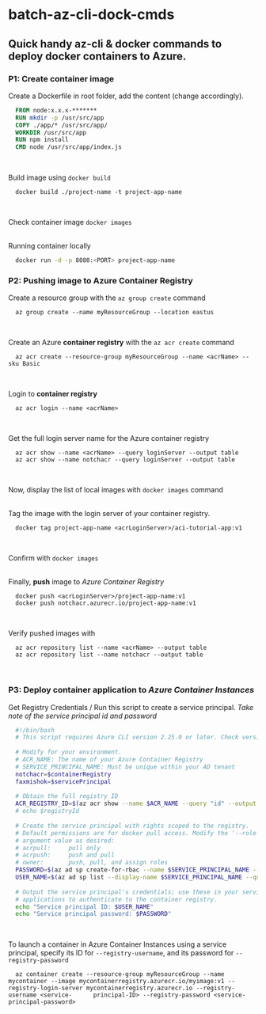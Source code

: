 # batch-az-cli-dock-cmds

## Quick handy az-cli & docker commands to deploy docker containers to Azure.


### P1: Create container image
Create a Dockerfile in root folder, add the content (change accordingly).<br />
```Dockerfile
  FROM node:x.x.x-*******
  RUN mkdir -p /usr/src/app
  COPY ./app/* /usr/src/app/
  WORKDIR /usr/src/app
  RUN npm install
  CMD node /usr/src/app/index.js
```
<br />

Build image using ```docker build```<br />
  ```
    docker build ./project-name -t project-app-name
  ```
 <br />

Check container image ``` docker images ```<br /><br />


Running container locally <br />

```sh
  docker run -d -p 8080:<PORT> project-app-name
```

### P2: Pushing image to Azure Container Registry

Create a resource group with the ```az group create``` command<br />
```
  az group create --name myResourceGroup --location eastus
```
<br />

Create an Azure **container registry** with the ```az acr create``` command<br />
```
  az acr create --resource-group myResourceGroup --name <acrName> --sku Basic
```
<br />

Login to **container registry**<br />
```
  az acr login --name <acrName>
```
<br />

Get the full login server name for the Azure container registry<br />
```
  az acr show --name <acrName> --query loginServer --output table
  az acr show --name notchacr --query loginServer --output table
```
<br />

Now, display the list of local images with ```docker images``` command<br /><br />

Tag the  image with the login server of your container registry.<br />
```
  docker tag project-app-name <acrLoginServer>/aci-tutorial-app:v1
```
<br />

Confirm with ```docker images```<br /><br />

Finally, **push** image to *Azure Container Registry*<br />
```
  docker push <acrLoginServer>/project-app-name:v1
  docker push notchacr.azurecr.io/project-app-name:v1
```
<br />

Verify pushed images with<br />
```
  az acr repository list --name <acrName> --output table
  az acr repository list --name notchacr --output table
```
<br />


### P3: Deploy container application to *Azure Container Instances*

Get Registry Credentials / Run this script to create a service principal. *Take note of the service principal id and password*<br />
```sh
  #!/bin/bash
  # This script requires Azure CLI version 2.25.0 or later. Check version with `az --version`.
  
  # Modify for your environment.
  # ACR_NAME: The name of your Azure Container Registry
  # SERVICE_PRINCIPAL_NAME: Must be unique within your AD tenant
  notchacr=$containerRegistry
  faxmishok=$servicePrincipal
  
  # Obtain the full registry ID
  ACR_REGISTRY_ID=$(az acr show --name $ACR_NAME --query "id" --output tsv)
  # echo $registryId
  
  # Create the service principal with rights scoped to the registry.
  # Default permissions are for docker pull access. Modify the '--role'
  # argument value as desired:
  # acrpull:     pull only
  # acrpush:     push and pull
  # owner:       push, pull, and assign roles
  PASSWORD=$(az ad sp create-for-rbac --name $SERVICE_PRINCIPAL_NAME --scopes $ACR_REGISTRY_ID --role acrpull --query "password" --output tsv)
  USER_NAME=$(az ad sp list --display-name $SERVICE_PRINCIPAL_NAME --query "[].appId" --output tsv)
  
  # Output the service principal's credentials; use these in your services and
  # applications to authenticate to the container registry.
  echo "Service principal ID: $USER_NAME"
  echo "Service principal password: $PASSWORD"
```
<br />

To launch a container in Azure Container Instances using a service principal, specify its ID for ```--registry-username```, and its password for ```--registry-password```<br />
```
  az container create --resource-group myResourceGroup --name mycontainer --image mycontainerregistry.azurecr.io/myimage:v1 --registry-login-server mycontainerregistry.azurecr.io --registry-username <service-      principal-ID> --registry-password <service-principal-password>
```
